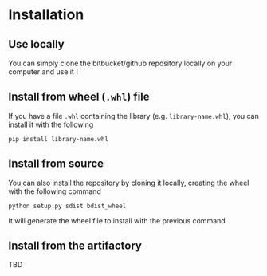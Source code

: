 # Installation

## Use locally
You can simply clone the bitbucket/github repository locally on your computer and use it !

## Install from wheel (``.whl``) file
If you have a file ``.whl`` containing the library (e.g. ``library-name.whl``), you can install it with the following 
```
pip install library-name.whl
```

## Install from source
You can also install the repository by cloning it locally, creating the wheel with the following command
```
python setup.py sdist bdist_wheel
```
It will generate the wheel file to install with the previous command


## Install from the artifactory
TBD